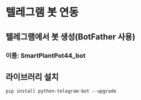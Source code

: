 # 텔레그램 봇 연동
## 텔레그램에서 봇 생성(BotFather 사용)
### 이름: SmartPlantPot44_bot

## 라이브러리 설치
```
pip install python-telegram-bot --upgrade
```
